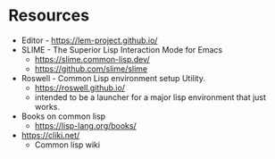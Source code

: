 # Resources 

- Editor - <https://lem-project.github.io/>
- SLIME - The Superior Lisp Interaction Mode for Emacs
    - <https://slime.common-lisp.dev/>
    - <https://github.com/slime/slime>
- Roswell - Common Lisp environment setup Utility.
    - <https://roswell.github.io/>
    - intended to be a launcher for a major lisp environment that just works.
- Books on common lisp
    - <https://lisp-lang.org/books/>
- https://cliki.net/
    - Common lisp wiki